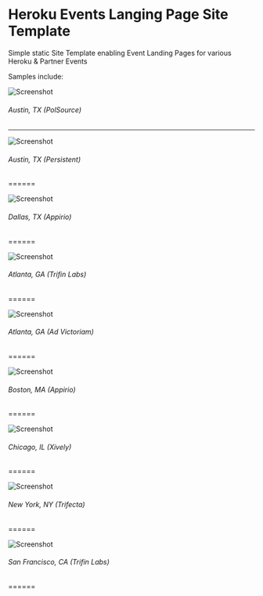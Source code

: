 # Heroku Events Langing Page Site Template

Simple static Site Template enabling Event Landing Pages for various Heroku &amp; Partner Events

Samples include: 

![Screenshot](/screenshots/event-austin-polsource.png)
###### Austin, TX (PolSource)
---

![Screenshot](/screenshots/event-austin-persistent.png)
###### Austin, TX (Persistent)
======

![Screenshot](/screenshots/event-dallas-appirio.png)
###### Dallas, TX (Appirio)
======

![Screenshot](/screenshots/event-atlanta-trifin.png)
###### Atlanta, GA (Trifin Labs)
======

![Screenshot](/screenshots/event-atlanta-advictoriam.png)
###### Atlanta, GA (Ad Victoriam)
======

![Screenshot](/screenshots/event-boston-trifecta.png)
###### Boston, MA (Appirio)
======

![Screenshot](/screenshots/event-chicago-xively.png)
###### Chicago, IL (Xively)
======

![Screenshot](/screenshots/event-newyork-trifecta.png)
###### New York, NY (Trifecta)
======

![Screenshot](/screenshots/event-sanfrancisco-trifin.png)
###### San Francisco, CA (Trifin Labs)
======

